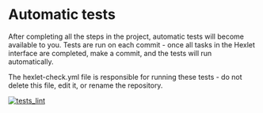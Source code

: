 # Automatic tests

After completing all the steps in the project, automatic tests will become available to you. Tests are run on each commit - once all tasks in the Hexlet interface are completed, make a commit, and the tests will run automatically.

The hexlet-check.yml file is responsible for running these tests - do not delete this file, edit it, or rename the repository.


[![tests_lint](https://github.com/MrHoldem/typescript-project-81/actions/workflows/tests_linter.yml/badge.svg)](https://github.com/MrHoldem/typescript-project-81/actions/workflows/tests_linter.yml)